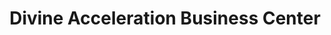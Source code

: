 ---
title: "Divine Acceleration Business Center"
url: /ganta/divine-acceleration-business-center/
shop: kiosk
---